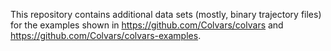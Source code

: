 This repository contains additional data sets (mostly, binary trajectory
files) for the examples shown in https://github.com/Colvars/colvars and
https://github.com/Colvars/colvars-examples.
